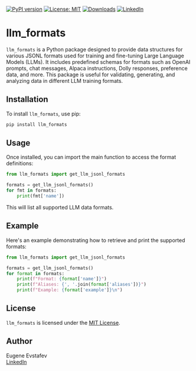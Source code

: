 [![PyPI version](https://badge.fury.io/py/llm_formats.svg)](https://badge.fury.io/py/llm_formats)
[![License: MIT](https://img.shields.io/badge/License-MIT-green.svg)](https://opensource.org/licenses/MIT)
[![Downloads](https://static.pepy.tech/badge/llm_formats)](https://pepy.tech/project/llm_formats)
[![LinkedIn](https://img.shields.io/badge/LinkedIn-blue)](https://www.linkedin.com/in/eugene-evstafev-716669181/)

# llm_formats

`llm_formats` is a Python package designed to provide data structures for various JSONL formats used for training and fine-tuning Large Language Models (LLMs). It includes predefined schemas for formats such as OpenAI prompts, chat messages, Alpaca instructions, Dolly responses, preference data, and more. This package is useful for validating, generating, and analyzing data in different LLM training formats.

## Installation

To install `llm_formats`, use pip:

```bash
pip install llm_formats
```

## Usage

Once installed, you can import the main function to access the format definitions:

```python
from llm_formats import get_llm_jsonl_formats

formats = get_llm_jsonl_formats()
for fmt in formats:
    print(fmt['name'])
```

This will list all supported LLM data formats.

## Example

Here's an example demonstrating how to retrieve and print the supported formats:

```python
from llm_formats import get_llm_jsonl_formats

formats = get_llm_jsonl_formats()
for format in formats:
    print(f"Format: {format['name']}")
    print(f"Aliases: {', '.join(format['aliases'])}")
    print(f"Example: {format['example']}\n")
```

## License

`llm_formats` is licensed under the [MIT License](https://choosealicense.com/licenses/mit/).

## Author

Eugene Evstafev  
[LinkedIn](https://www.linkedin.com/in/eugene-evstafev-716669181/)